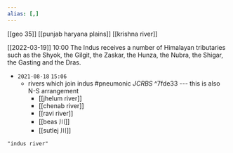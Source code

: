 ```yaml
---
alias: [,]
---
```

[[geo 35]] [[punjab haryana plains]] [[krishna river]]

[[2022-03-19]] 10:00
The Indus receives a number of Himalayan tributaries such as the Shyok, the Gilgit, the Zaskar, the Hunza, the Nubra, the Shigar, the Gasting and the Dras.

- `2021-08-18`  `15:06`
	- rivers which join indus #pneumonic _JCRBS_ ^7fde33   --- this is also N-S arrangement
		- [[jhelum river]]
		- [[chenab river]]
		- [[ravi river]]
		- [[beas 川]]
		- [[sutlej 川]]
```query 2022-03-19 10:00
"indus river"
```